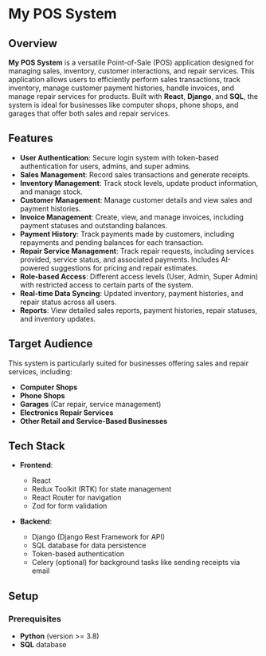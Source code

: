 # My POS System

## Overview

**My POS System** is a versatile Point-of-Sale (POS) application designed for managing sales, inventory, customer interactions, and repair services. This application allows users to efficiently perform sales transactions, track inventory, manage customer payment histories, handle invoices, and manage repair services for products. Built with **React**, **Django**, and **SQL**, the system is ideal for businesses like computer shops, phone shops, and garages that offer both sales and repair services.

## Features

- **User Authentication**: Secure login system with token-based authentication for users, admins, and super admins.
- **Sales Management**: Record sales transactions and generate receipts.
- **Inventory Management**: Track stock levels, update product information, and manage stock.
- **Customer Management**: Manage customer details and view sales and payment histories.
- **Invoice Management**: Create, view, and manage invoices, including payment statuses and outstanding balances.
- **Payment History**: Track payments made by customers, including repayments and pending balances for each transaction.
- **Repair Service Management**: Track repair requests, including services provided, service status, and associated payments. Includes AI-powered suggestions for pricing and repair estimates.
- **Role-based Access**: Different access levels (User, Admin, Super Admin) with restricted access to certain parts of the system.
- **Real-time Data Syncing**: Updated inventory, payment histories, and repair status across all users.
- **Reports**: View detailed sales reports, payment histories, repair statuses, and inventory updates.

## Target Audience

This system is particularly suited for businesses offering sales and repair services, including:

- **Computer Shops**
- **Phone Shops**
- **Garages** (Car repair, service management)
- **Electronics Repair Services**
- **Other Retail and Service-Based Businesses**

## Tech Stack

- **Frontend**: 
  - React
  - Redux Toolkit (RTK) for state management
  - React Router for navigation
  - Zod for form validation

- **Backend**: 
  - Django (Django Rest Framework for API)
  - SQL database for data persistence
  - Token-based authentication
  - Celery (optional) for background tasks like sending receipts via email

## Setup

### Prerequisites

- **Python** (version >= 3.8)
- **SQL** database



